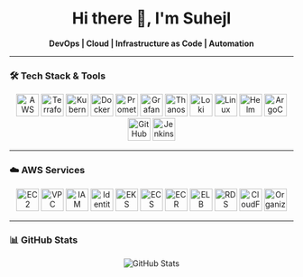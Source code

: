 <h1 align="center">Hi there 👋, I'm Suhejl</h1>

<p align="center">
  <strong>DevOps | Cloud | Infrastructure as Code | Automation</strong>
</p>

---

### 🛠️ Tech Stack & Tools

<p align="center">
  <img src="https://cdn.jsdelivr.net/gh/devicons/devicon/icons/amazonwebservices/amazonwebservices-original.svg" height="40" alt="AWS" />
  <img src="https://cdn.jsdelivr.net/gh/devicons/devicon/icons/terraform/terraform-original.svg" height="40" alt="Terraform" />
  <img src="https://cdn.jsdelivr.net/gh/devicons/devicon/icons/kubernetes/kubernetes-plain.svg" height="40" alt="Kubernetes" />
  <img src="https://cdn.jsdelivr.net/gh/devicons/devicon/icons/docker/docker-original.svg" height="40" alt="Docker" />
  <img src="https://www.vectorlogo.zone/logos/prometheusio/prometheusio-icon.svg" height="40" alt="Prometheus" />
  <img src="https://www.vectorlogo.zone/logos/grafana/grafana-icon.svg" height="40" alt="Grafana" />
  <img src="https://upload.wikimedia.org/wikipedia/commons/thumb/6/64/Thanos_Logo.svg/2048px-Thanos_Logo.svg.png" height="40" alt="Thanos" />
  <img src="https://www.vectorlogo.zone/logos/grafana_loki/grafana_loki-icon.svg" height="40" alt="Loki" />
  <img src="https://cdn.jsdelivr.net/gh/devicons/devicon/icons/linux/linux-original.svg" height="40" alt="Linux" />
  <img src="https://helm.sh/img/helm.svg" height="40" alt="Helm" />
  <img src="https://argo-cd.readthedocs.io/en/stable/assets/logo.png" height="40" alt="ArgoCD" />
  <img src="https://github.githubassets.com/images/modules/logos_page/GitHub-Mark.png" height="40" alt="GitHub Actions" />
  <img src="https://cdn.jsdelivr.net/gh/devicons/devicon/icons/jenkins/jenkins-original.svg" height="40" alt="Jenkins" />
</p>

---

### ☁️ AWS Services

<p align="center">
  <img src="https://raw.githubusercontent.com/aws/aws-icons-for-plantuml/v14.0/dist/Compute/AmazonEC2_light-bg.svg" height="40" alt="EC2" />
  <img src="https://raw.githubusercontent.com/aws/aws-icons-for-plantuml/v14.0/dist/NetworkingContentDelivery/AmazonVPC_light-bg.svg" height="40" alt="VPC" />
  <img src="https://raw.githubusercontent.com/aws/aws-icons-for-plantuml/v14.0/dist/SecurityIdentityCompliance/AWSIAM_light-bg.svg" height="40" alt="IAM" />
  <img src="https://raw.githubusercontent.com/aws/aws-icons-for-plantuml/v14.0/dist/SecurityIdentityCompliance/AWSIdentityCenter_light-bg.svg" height="40" alt="Identity Center" />
  <img src="https://raw.githubusercontent.com/aws/aws-icons-for-plantuml/v14.0/dist/Containers/AmazonEKS_light-bg.svg" height="40" alt="EKS" />
  <img src="https://raw.githubusercontent.com/aws/aws-icons-for-plantuml/v14.0/dist/Containers/AmazonECS_light-bg.svg" height="40" alt="ECS" />
  <img src="https://raw.githubusercontent.com/aws/aws-icons-for-plantuml/v14.0/dist/Containers/AmazonECR_light-bg.svg" height="40" alt="ECR" />
  <img src="https://raw.githubusercontent.com/aws/aws-icons-for-plantuml/v14.0/dist/NetworkingContentDelivery/ElasticLoadBalancing_light-bg.svg" height="40" alt="ELB" />
  <img src="https://raw.githubusercontent.com/aws/aws-icons-for-plantuml/v14.0/dist/Database/AmazonRDS_light-bg.svg" height="40" alt="RDS" />
  <img src="https://raw.githubusercontent.com/aws/aws-icons-for-plantuml/v14.0/dist/ManagementGovernance/AWSCloudFormation_light-bg.svg" height="40" alt="CloudFormation" />
  <img src="https://raw.githubusercontent.com/aws/aws-icons-for-plantuml/v14.0/dist/ManagementGovernance/AWSOrganizations_light-bg.svg" height="40" alt="Organization" />
</p>

---

### 📊 GitHub Stats

<p align="center">
  <img src="https://github-readme-stats.vercel.app/api?username=suhejlvejseli&show_icons=true&theme=tokyonight" alt="GitHub Stats" />
</p>
